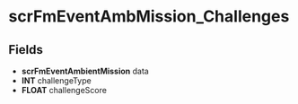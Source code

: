 # scrFmEventAmbMission_Challenges

## Fields
* **scrFmEventAmbientMission** data
* **INT** challengeType
* **FLOAT** challengeScore